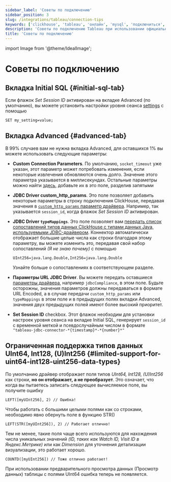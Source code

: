 ```yaml
---
sidebar_label: 'Советы по подключению'
sidebar_position: 3
slug: /integrations/tableau/connection-tips
keywords: ['clickhouse', 'tableau', 'онлайн', 'mysql', 'подключиться', 'интегрировать', 'ui']
description: 'Советы по подключению Tableau при использовании официального коннектора ClickHouse.'
title: 'Советы по подключению'
---
```


import Image from '@theme/IdealImage';


# Советы по подключению
## Вкладка Initial SQL {#initial-sql-tab}
Если флажок *Set Session ID* активирован на вкладке Advanced (по умолчанию), вы можете установить настройки уровня сеанса [settings](/operations/settings/settings/) с помощью
```text
SET my_setting=value;
``` 
## Вкладка Advanced {#advanced-tab}

В 99% случаев вам не нужна вкладка Advanced, для оставшихся 1% вы можете использовать следующие параметры:
- **Custom Connection Parameters**. По умолчанию, `socket_timeout` уже указан, этот параметр может потребовать изменения, если некоторые извлечения обновляются очень долго. Значение этого параметра указывается в миллисекундах. Остальные параметры можно найти [здесь](https://github.com/ClickHouse/clickhouse-jdbc/blob/master/clickhouse-client/src/main/java/com/clickhouse/client/config/ClickHouseClientOption.java), добавьте их в это поле, разделив запятыми
- **JDBC Driver custom_http_params**. Это поле позволяет добавить некоторые параметры в строку подключения ClickHouse, передавая значения в [`custom_http_params` параметр драйвера](https://github.com/ClickHouse/clickhouse-jdbc#configuration). Например, так указывается `session_id`, когда флажок *Set Session ID* активирован.
- **JDBC Driver `typeMappings`**. Это поле позволяет вам [передать список сопоставлений типов данных ClickHouse с типами данных Java, используемыми JDBC-драйвером](https://github.com/ClickHouse/clickhouse-jdbc#configuration). Коннектор автоматически отображает большие целые числа как строки благодаря этому параметру, вы можете изменить это, передавая свой набор сопоставлений *(Я не знаю почему)* с помощью
    ```text
    UInt256=java.lang.Double,Int256=java.lang.Double
    ```
  Узнайте больше о сопоставлениях в соответствующем разделе.

- **Параметры URL JDBC Driver**. Вы можете передать оставшиеся [параметры драйвера](https://github.com/ClickHouse/clickhouse-jdbc#configuration), например `jdbcCompliance`, в этом поле. Будьте осторожны, значения параметров должны передаваться в формате URL Encoded, а в случае передачи `custom_http_params` или `typeMappings` в этом поле и в предыдущих полях вкладки Advanced, значения двух предыдущих полей имеют более высокий приоритет.
- **Set Session ID** checkbox. Этот флажок необходим для установки настроек уровня сеанса на вкладке Initial SQL, генерирует `session_id` с временной меткой и псевдослучайным числом в формате `"tableau-jdbc-connector-*{timestamp}*-*{number}*"`
## Ограниченная поддержка типов данных UInt64, Int128, (U)Int256 {#limited-support-for-uint64-int128-uint256-data-types}
По умолчанию драйвер отображает поля типов *UInt64, Int128, (U)Int256* как строки, **но он отображает, а не преобразует**. Это означает, что когда вы пытаетесь записать следующее вычисляемое поле, вы получите ошибку
```text
LEFT([myUInt256], 2) // Ошибка!
```
Чтобы работать с большими целыми полями как со строками, необходимо явно обернуть поле в функцию STR()

```text
LEFT(STR([myUInt256]), 2) // Работает отлично!
```

Тем не менее, такие поля чаще всего используются для нахождения числа уникальных значений *(ID, таких как Watch ID, Visit ID в Яндекс.Метрике)* или как *Dimension* для уточнения детализации визуализации, это работает хорошо.

```text
COUNTD([myUInt256]) // Тоже отлично работает!
```
При использовании предварительного просмотра данных (Просмотр данных) таблицы с полями UInt64 ошибка теперь не появляется.
